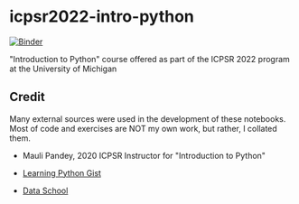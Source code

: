 # icpsr2022-intro-python

[![Binder](https://mybinder.org/badge_logo.svg)](https://mybinder.org/v2/gh/ismael-mendoza/icpsr2022-intro-python/main)

"Introduction to Python" course offered as part of the ICPSR 2022 program at the University of Michigan

## Credit

Many external sources were used in the development of these notebooks. Most of code and exercises are NOT my own work, but rather, I collated them.

- Mauli Pandey, 2020 ICPSR Instructor for "Introduction to Python"

- [Learning Python Gist](https://gist.github.com/kenjyco/69eeb503125035f21a9d)

- [Data School](https://www.dataschool.io)
